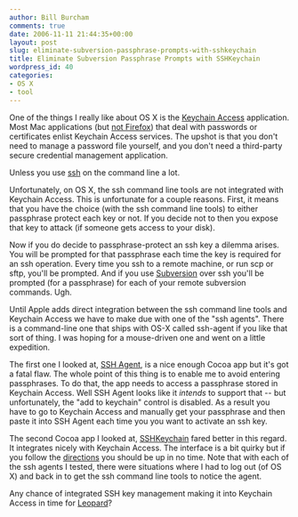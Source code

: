```yaml
---
author: Bill Burcham
comments: true
date: 2006-11-11 21:44:35+00:00
layout: post
slug: eliminate-subversion-passphrase-prompts-with-sshkeychain
title: Eliminate Subversion Passphrase Prompts with SSHKeychain
wordpress_id: 40
categories:
- OS X
- tool
---
```


One of the things I really like about OS X is the [Keychain Access](http://en.wikipedia.org/wiki/Keychain_Access) application.  Most Mac applications (but [not Firefox](http://wiki.mozilla.org/Firefox:3.0_Password_Manager#Mac_OS_X_Integration)) that deal with passwords or certificates enlist Keychain Access services.  The upshot is that you don't need to manage a password file yourself, and you don't need a third-party secure credential management application.

Unless you use [ssh](http://en.wikipedia.org/wiki/Secure_Shell) on the command line a lot.

Unfortunately,  on OS X, the ssh command line tools are not integrated with Keychain Access.  This is unfortunate for a couple reasons.  First, it means that you have the choice (with the ssh command line tools) to either passphrase protect each key or not.  If you decide not to then you expose that key to attack (if someone gets access to your disk).

Now if you do decide to passphrase-protect an ssh key a dilemma arises.   You will be prompted for that passphrase each time the key is required for an ssh operation.  Every time you ssh to a remote machine, or run scp or sftp, you'll be prompted.  And if you use [Subversion](http://www.google.com/url?sa=t&ct=res&cd=1&url=http%3A%2F%2Fsubversion.tigris.org%2F&ei=mUBWRdECpNaDA9XS4K4J&usg=__WUg-CQQMbA6iC8pYlsmw6tsjoXE=&sig2=LNgmSc99NF6dsb76Pk8BkA) over ssh you'll be prompted (for a passphrase) for each of your remote subversion commands.  Ugh.

Until Apple adds direct integration between the ssh command line tools and Keychain Access we have to make due with one of the "ssh agents".  There is a command-line one that ships with OS-X called ssh-agent if you like that sort of thing.  I was hoping for a mouse-driven one and went on a little expedition.

The first one I looked at, [SSH Agent](http://www.phil.uu.nl/~xges/ssh/), is a nice enough Cocoa app but it's got a fatal flaw.  The whole point of this thing is to  enable me to avoid entering passphrases.  To do that, the app needs to access a passphrase stored in Keychain Access.  Well SSH Agent looks like it _intends_ to support that -- but unfortunately, the "add to keychain" control is disabled.  As a result you have to go to Keychain Access and manually get your passphrase and then paste it into SSH Agent each time you you want to activate an ssh key.

The second Cocoa app I looked at, [SSHKeychain](http://www.sshkeychain.org/) fared better in this regard.  It integrates nicely with Keychain Access.  The interface is a bit quirky but if you follow the [directions](http://trac.sshkeychain.org/cgi-bin/trac.cgi/wiki/INSTALL) you should be up in no time.  Note that with each of the ssh agents I tested, there were situations where I had to log out (of OS X) and back in to get the ssh command line tools to notice the agent.

Any chance of integrated SSH key management making it into Keychain Access in time for [Leopard](http://www.apple.com/macosx/leopard/index.html)?
